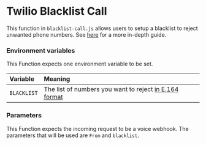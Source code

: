 # Twilio Blacklist Call


This function in `blacklist-call.js` allows users to setup a blacklist to reject unwanted phone numbers. See [here](https://support.twilio.com/hc/en-us/articles/360034788313-Reject-Incoming-Calls-with-a-Phone-Number-Blacklist) for a more in-depth guide.


### Environment variables

This Function expects one environment variable to be set.

| Variable    | Meaning                                                                                                                                                 |
| :---------- | :------------------------------------------------------------------------------------------------------------------------------------------------------ |
| `BLACKLIST` | The list of numbers you want to reject [in E.164 format](https://support.twilio.com/hc/en-us/articles/223183008-Formatting-International-Phone-Numbers) |

### Parameters

This Function expects the incoming request to be a voice webhook. The parameters that will be used are `From` and `blacklist`.
